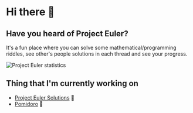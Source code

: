 # Hi there 👋

## Have you heard of Project Euler?

It's a fun place where you can solve some mathematical/programming riddles, see other's people solutions in each thread and see your progress. 

<img src="https://projecteuler.net/profile/ilovewine.png" alt="Project Euler statistics" />

## Thing that I'm currently working on
- [Project Euler Solutions](https://github.com/ilovewine/project-euler-solutions) 🤔
- [Pomidoro](https://github.com/ilovewine/pomidoro) 🍅


